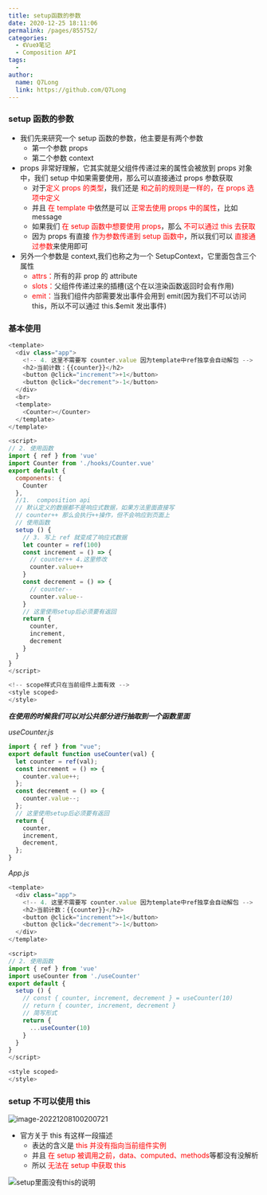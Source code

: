 ```yaml
---
title: setup函数的参数
date: 2020-12-25 18:11:06
permalink: /pages/855752/
categories:
  - 《Vue》笔记
  - Composition API
tags:
  -
author:
  name: Q7Long
  link: https://github.com/Q7Long
---
```


### setup 函数的参数

- 我们先来研究一个 setup 函数的参数，他主要是有两个参数
  - 第一个参数 props
  - 第二个参数 context
- props 非常好理解，它其实就是父组件传递过来的属性会被放到 props 对象中，我们 setup 中如果需要使用，那么可以直接通过 props 参数获取
  - 对于<font color="red">定义 props 的类型</font>，我们还是 <font color="red">和之前的规则是一样的，在 props 选项中定义</font>
  - 并且 <font color="red">在 template 中</font>依然是可以 <font color="red">正常去使用 props 中的属性</font>，比如 message
  - 如果我们 <font color="red">在 setup 函数中想要使用 props</font>，那么 <font color="red">不可以通过 this 去获取</font>
  - 因为 props 有直接 <font color="red">作为参数传递到 setup 函数中</font>，所以我们可以 <font color="red">直接通过参数</font>来使用即可
- 另外一个参数是 context,我们也称之为一个 SetupContext，它里面包含三个属性
  - <font color="red">attrs：</font>所有的非 prop 的 attribute
  - <font color="red">slots：</font>父组件传递过来的插槽(这个在以渲染函数返回时会有作用)
  - <font color="red">emit：</font>当我们组件内部需要发出事件会用到 emit(因为我们不可以访问 this，所以不可以通过 this.$emit 发出事件)

### 基本使用

```javascript
<template>
  <div class="app">
    <!-- 4. 这里不需要写 counter.value 因为template中ref独享会自动解包 -->
    <h2>当前计数：{{counter}}</h2>
    <button @click="increment">+1</button>
    <button @click="decrement">-1</button>
  </div>
  <br>
  <template>
    <Counter></Counter>
  </template>
</template>

<script>
// 2. 使用函数
import { ref } from 'vue'
import Counter from './hooks/Counter.vue'
export default {
  components: {
    Counter
  },
  //1.  composition api
  // 默认定义的数据都不是响应式数据，如果方法里面直接写
  // counter++ 那么会执行++操作，但不会响应到页面上
  // 使用函数
  setup () {
    // 3. 写上 ref 就变成了响应式数据
    let counter = ref(100)
    const increment = () => {
      // counter++ 4.这里修改
      counter.value++
    }
    const decrement = () => {
      // counter--
      counter.value--
    }
    // 这里使用setup后必须要有返回
    return {
      counter,
      increment,
      decrement
    }
  }
}
</script>

<!-- scope样式只在当前组件上面有效 -->
<style scoped>
</style>
```

**_在使用的时候我们可以对公共部分进行抽取到一个函数里面_**

_useCounter.js_

```javascript
import { ref } from "vue";
export default function useCounter(val) {
  let counter = ref(val);
  const increment = () => {
    counter.value++;
  };
  const decrement = () => {
    counter.value--;
  };
  // 这里使用setup后必须要有返回
  return {
    counter,
    increment,
    decrement,
  };
}
```

_App.js_

```javascript
<template>
  <div class="app">
    <!-- 4. 这里不需要写 counter.value 因为template中ref独享会自动解包 -->
    <h2>当前计数：{{counter}}</h2>
    <button @click="increment">+1</button>
    <button @click="decrement">-1</button>
  </div>
</template>

<script>
// 2. 使用函数
import { ref } from 'vue'
import useCounter from './useCounter'
export default {
  setup () {
    // const { counter, increment, decrement } = useCounter(10)
    // return { counter, increment, decrement }
    // 简写形式
    return {
      ...useCounter(10)
    }
  }
}
</script>

<style scoped>
</style>
```

### setup 不可以使用 this

![image-20221208100200721](http://www.zhangqilong.cn/img/qlBlog_images/Vue%E5%9F%BA%E7%A1%80/26_Composition%20API/01_setup%E5%87%BD%E6%95%B0%E7%9A%84%E5%8F%82%E6%95%B0.assets/image-20221208100200721.png)

- 官方关于 this 有这样一段描述
  - 表达的含义是 <font color="red">this 并没有指向当前组件实例</font>
  - 并且 <font color="red">在 setup 被调用之前，data、computed、methods</font>等都没有没解析
  - 所以 <font color="red">无法在 setup 中获取 this</font>

![setup里面没有this的说明](http://www.zhangqilong.cn/img/qlBlog_images/Vue%E5%9F%BA%E7%A1%80/26_Composition%20API/01_setup%E5%87%BD%E6%95%B0%E7%9A%84%E5%8F%82%E6%95%B0.assets/%E5%85%B3%E4%BA%8Esetup%E9%87%8C%E9%9D%A2%E6%B2%A1%E6%9C%89this%E7%9A%84%E8%AF%B4%E6%98%8E.png)
